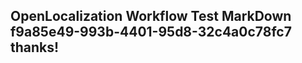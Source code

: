 <properties
ms.topic="hero-topic1"
ms.test1="hero-topic"
ms.test2="test"/>

## OpenLocalization Workflow Test MarkDown f9a85e49-993b-4401-95d8-32c4a0c78fc7 thanks!
